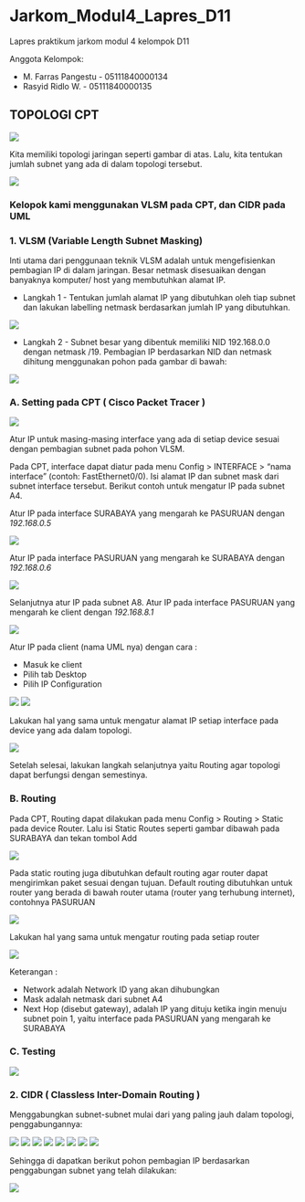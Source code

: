 # Jarkom_Modul4_Lapres_D11
Lapres praktikum jarkom modul 4 kelompok D11

Anggota Kelompok:
- M. Farras Pangestu - 05111840000134
- Rasyid Ridlo W. - 05111840000135

## TOPOLOGI CPT

<img src="https://github.com/RsydRidloo/Jarkom_Modul4_Lapres_D11/blob/main/gambar/topologi(2).PNG" >

Kita memiliki topologi jaringan seperti gambar di atas. Lalu, kita tentukan jumlah subnet yang ada di dalam topologi tersebut.

<img src="https://github.com/RsydRidloo/Jarkom_Modul4_Lapres_D11/blob/main/gambar/TopologyVLsm_pembagian%20subnet(3).PNG" >

### Kelopok kami menggunakan VLSM pada CPT, dan CIDR pada UML

### 1. VLSM (Variable Length Subnet Masking)

Inti utama dari penggunaan teknik VLSM adalah untuk mengefisienkan pembagian IP di dalam jaringan. Besar netmask disesuaikan dengan banyaknya komputer/ host yang membutuhkan alamat IP.

- Langkah 1 - Tentukan jumlah alamat IP yang dibutuhkan oleh tiap subnet dan lakukan labelling netmask berdasarkan jumlah IP yang dibutuhkan.

<img src="https://github.com/RsydRidloo/Jarkom_Modul4_Lapres_D11/blob/main/gambar/jumlah%20ip%20(1).PNG" >

- Langkah 2 - Subnet besar yang dibentuk memiliki NID 192.168.0.0 dengan netmask /19. Pembagian IP berdasarkan NID dan netmask dihitung menggunakan pohon pada gambar di bawah:

<img src="https://github.com/RsydRidloo/Jarkom_Modul4_Lapres_D11/blob/main/gambar/VLSM_Tree_D11.png">


### A. Setting pada CPT ( Cisco Packet Tracer )

<img src="https://github.com/RsydRidloo/Jarkom_Modul4_Lapres_D11/blob/main/gambar/topologi(2).PNG">

Atur IP untuk masing-masing interface yang ada di setiap device sesuai dengan pembagian subnet pada pohon VLSM.

Pada CPT, interface dapat diatur pada menu Config > INTERFACE > “nama interface” (contoh: FastEthernet0/0). Isi alamat IP dan subnet mask dari subnet interface tersebut. Berikut contoh untuk mengatur IP pada subnet A4.

Atur IP pada interface SURABAYA yang mengarah ke PASURUAN dengan *192.168.0.5*

<img src="https://github.com/RsydRidloo/Jarkom_Modul4_Lapres_D11/blob/main/gambar/SBY.PNG">

Atur IP pada interface PASURUAN yang mengarah ke SURABAYA dengan *192.168.0.6*

<img src="https://github.com/RsydRidloo/Jarkom_Modul4_Lapres_D11/blob/main/gambar/pasuruan1.PNG">

Selanjutnya atur IP pada subnet A8. Atur IP pada interface PASURUAN yang mengarah ke client dengan *192.168.8.1*

<img src="https://github.com/RsydRidloo/Jarkom_Modul4_Lapres_D11/blob/main/gambar/pasuruan2.PNG">

Atur IP pada client (nama UML nya) dengan cara :
- Masuk ke client
- Pilih tab Desktop
- Pilih IP Configuration

<img src="https://github.com/RsydRidloo/Jarkom_Modul4_Lapres_D11/blob/main/gambar/client1_cpt.PNG">

<img src="https://github.com/RsydRidloo/Jarkom_Modul4_Lapres_D11/blob/main/gambar/client2_cpt.PNG">

Lakukan hal yang sama untuk mengatur alamat IP setiap interface pada device yang ada dalam topologi. 

<img src="https://github.com/RsydRidloo/Jarkom_Modul4_Lapres_D11/blob/main/gambar/setting_interfaces_cpt.PNG">

Setelah selesai, lakukan langkah selanjutnya yaitu Routing agar topologi dapat berfungsi dengan semestinya.

### B. Routing

Pada CPT, Routing dapat dilakukan pada menu Config > Routing > Static pada device Router. Lalu isi Static Routes seperti gambar dibawah pada SURABAYA dan tekan tombol Add

<img src="https://github.com/RsydRidloo/Jarkom_Modul4_Lapres_D11/blob/main/gambar/routing_sby_cpt.PNG">

Pada static routing juga dibutuhkan default routing agar router dapat mengirimkan paket sesuai dengan tujuan. Default routing dibutuhkan untuk router yang berada di bawah router utama (router yang terhubung internet), contohnya PASURUAN

<img src="https://github.com/RsydRidloo/Jarkom_Modul4_Lapres_D11/blob/main/gambar/routing_pasuruan_cpt.PNG">

Lakukan hal yang sama untuk mengatur routing pada setiap router

<img src="https://github.com/RsydRidloo/Jarkom_Modul4_Lapres_D11/blob/main/gambar/routing_cpt.PNG">

Keterangan :
- Network adalah Network ID yang akan dihubungkan
- Mask adalah netmask dari subnet A4
- Next Hop (disebut gateway), adalah IP yang dituju ketika ingin menuju subnet poin 1, yaitu interface pada PASURUAN yang mengarah ke SURABAYA

### C. Testing

<img src="https://github.com/RsydRidloo/Jarkom_Modul4_Lapres_D11/blob/main/gambar/testing_cpt.PNG">

### 2. CIDR ( Classless Inter-Domain Routing )

Menggabungkan subnet-subnet mulai dari yang paling jauh dalam topologi, penggabungannya:

<img src="https://github.com/RsydRidloo/Jarkom_Modul4_Lapres_D11/blob/main/gambar/subnet1_cidr.PNG">

<img src="https://github.com/RsydRidloo/Jarkom_Modul4_Lapres_D11/blob/main/gambar/subnet2_cidr.PNG">

<img src="https://github.com/RsydRidloo/Jarkom_Modul4_Lapres_D11/blob/main/gambar/subnet3_cidr.PNG">

<img src="https://github.com/RsydRidloo/Jarkom_Modul4_Lapres_D11/blob/main/gambar/subnet4_cidr.PNG">

<img src="https://github.com/RsydRidloo/Jarkom_Modul4_Lapres_D11/blob/main/gambar/subnet5_cidr.PNG">

<img src="https://github.com/RsydRidloo/Jarkom_Modul4_Lapres_D11/blob/main/gambar/subnet5_cidr.PNG">

<img src="https://github.com/RsydRidloo/Jarkom_Modul4_Lapres_D11/blob/main/gambar/subnet7_cidr.PNG">

<img src="https://github.com/RsydRidloo/Jarkom_Modul4_Lapres_D11/blob/main/gambar/subnet8_cidr.PNG">

Sehingga di dapatkan berikut pohon pembagian IP berdasarkan penggabungan subnet yang telah dilakukan:

<img src="https://github.com/RsydRidloo/Jarkom_Modul4_Lapres_D11/blob/main/gambar/CIDR_Tree_D11.PNG">
